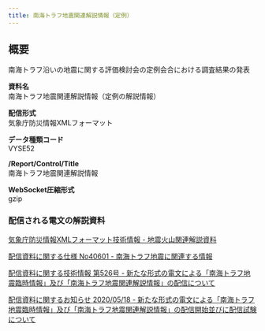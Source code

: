 ```yaml
---
title: 南海トラフ地震関連解説情報（定例）
---
```


## 概要
南海トラフ沿いの地震に関する評価検討会の定例会合における調査結果の発表

**資料名** <br/>
 南海トラフ地震関連解説情報（定例の解説情報）
 
**配信形式** <br/>
 気象庁防災情報XMLフォーマット

**データ種類コード** <br/>
 VYSE52
 
**/Report/Control/Title** <br/>
 南海トラフ地震関連解説情報

**WebSocket圧縮形式** <br/>
 gzip

### 配信される電文の解説資料
[気象庁防災情報XMLフォーマット技術情報 - 地震火山関連解説資料](https://dmdata.jp/docs/jma/manual/0101-0185.pdf#page=155) 
 
 
[配信資料に関する仕様 No40601 - 南海トラフ地震に関連する情報](https://www.data.jma.go.jp/suishin/shiyou/pdf/no40601)
 
 
[配信資料に関する技術情報 第526号 - 新たな形式の電文による「南海トラフ地震臨時情報」及び「南海トラフ地震関連解説情報」の配信について](https://dmdata.jp/docs/jma/technical/526.pdf)


[配信資料に関するお知らせ 2020/05/18 - 新たな形式の電文による「南海トラフ地震臨時情報」及び「南海トラフ地震関連解説情報」の配信開始並びに配信試験について](https://dmdata.jp/docs/jma/notice/20200518a.pdf)
